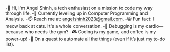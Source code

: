 -👋 Hi, I'm Angel Shinh, a tech enthusiast on a mission to code my way through life.
-🌱 Currently leveling up in Computer Programming and Analysis.
-📫 Reach me at: angelshinh2023@gmail.com.
-😸 Fun fact: I meow back at cats. It's a whole conversation.
-🧩 Debugging is my cardio—because who needs the gym?
-🎮 Coding is my game, and coffee is my power-up!
-🚀 On a quest to automate all the things (even if it’s just my to-do list).
